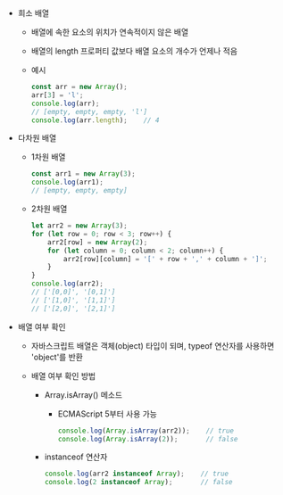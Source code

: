 - 희소 배열
  
  - 배열에 속한 요소의 위치가 연속적이지 않은 배열
  
  - 배열의 length 프로퍼티 값보다 배열 요소의 개수가 언제나 적음
  
  - 예시
    
    ```javascript
    const arr = new Array();
    arr[3] = 'l';
    console.log(arr);
    // [empty, empty, empty, 'l']
    console.log(arr.length);    // 4
    ```

- 다차원 배열
  
  - 1차원 배열
    
    ```javascript
    const arr1 = new Array(3);
    console.log(arr1);
    // [empty, empty, empty]
    ```
  
  - 2차원 배열
    
    ```javascript
    let arr2 = new Array(3);
    for (let row = 0; row < 3; row++) {
        arr2[row] = new Array(2);
        for (let column = 0; column < 2; column++) {
            arr2[row][column] = '[' + row + ',' + column + ']';
        }
    }
    console.log(arr2);
    // ['[0,0]', '[0,1]']
    // ['[1,0]', '[1,1]']
    // ['[2,0]', '[2,1]']
    ```

- 배열 여부 확인
  
  - 자바스크립트 배열은 객체(object) 타입이 되며, typeof 연산자를 사용하면 'object'를 반환
  
  - 배열 여부 확인 방법
    
    - Array.isArray() 메소드
      
      - ECMAScript 5부터 사용 가능
        
        ```javascript
        console.log(Array.isArray(arr2));    // true
        console.log(Array.isArray(2));       // false
        ```
    
    - instanceof 연산자
      
      ```javascript
      console.log(arr2 instanceof Array);    // true
      console.log(2 instanceof Array);       // false
      ```
